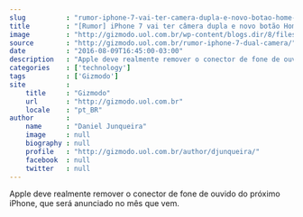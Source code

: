 ```yaml
---
slug          : "rumor-iphone-7-vai-ter-camera-dupla-e-novo-botao-home-mas-nada-de-conector-de-fone-de-ouvido"
title         : "[Rumor] iPhone 7 vai ter câmera dupla e novo botão Home, mas nada de conector de fone de ouvido"
image         : "http://gizmodo.uol.com.br/wp-content/blogs.dir/8/files/2016/07/iphone-costas-caixa.jpg"
source        : "http://gizmodo.uol.com.br/rumor-iphone-7-dual-camera/"
date          : "2016-08-09T16:45:00-03:00"
description   : "Apple deve realmente remover o conector de fone de ouvido do próximo iPhone, que será anunciado no mês que vem."
categories    : ['technology']
tags          : ['Gizmodo']
site          :
    title     : "Gizmodo"
    url       : "http://gizmodo.uol.com.br"
    locale    : "pt_BR"
author        :
    name      : "Daniel Junqueira"
    image     : null
    biography : null
    profile   : "http://gizmodo.uol.com.br/author/djunqueira/"
    facebook  : null
    twitter   : null
---
```


Apple deve realmente remover o conector de fone de ouvido do próximo iPhone, que será anunciado no mês que vem.
